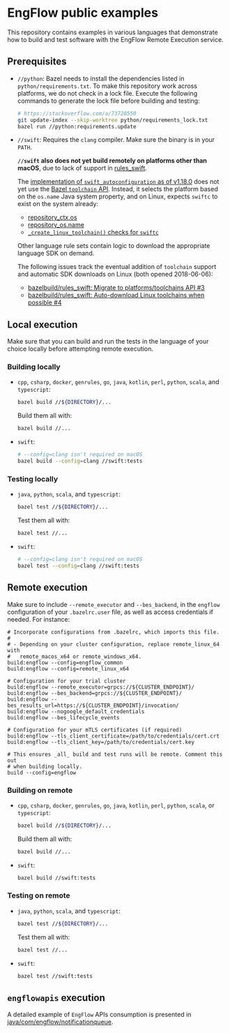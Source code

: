 # EngFlow public examples

This repository contains examples in various languages that demonstrate how to
build and test software with the EngFlow Remote Execution service.

## Prerequisites

- `//python`: Bazel needs to install the dependencies listed in
  `python/requirements.txt`. To make this repository work across platforms, we
  do not check in a lock file. Execute the following commands to generate
  the lock file before building and testing:

  ```sh
  # https://stackoverflow.com/a/73720550
  git update-index --skip-worktree python/requirements_lock.txt
  bazel run //python:requirements.update
  ```

- `//swift`: Requires the `clang` compiler. Make sure the binary is in your
  `PATH`.

  **`//swift` also does not yet build remotely on platforms other than macOS**,
  due to lack of support in [rules_swift][2].

  The [implementation of `swift_autoconfiguration` as of v1.18.0][3] does not
  yet use the [Bazel `toolchain` API][4]. Instead, it selects the platform based
  on the `os.name` Java system property, and on Linux, expects `swiftc` to exist
  on the system already:

  - [repository_ctx.os][5]
  - [repository_os.name][6]
  - [`_create_linux_toolchain()` checks for `swiftc`][7]

  Other language rule sets contain logic to download the appropriate language
  SDK on demand.

  The following issues track the eventual addition of `toolchain` support and
  automatic SDK downloads on Linux (both opened 2018-06-06):

  - [bazelbuild/rules_swift: Migrate to platforms/toolchains API #3][8]
  - [bazelbuild/rules_swift: Auto-download Linux toolchains when possible #4][9]

## Local execution

Make sure that you can build and run the tests in the language of your choice
locally before attempting remote execution.

### Building locally

- `cpp`,  `csharp`, `docker`, `genrules`, `go`, `java`, `kotlin`, `perl`,
  `python`, `scala`, and `typescript`:

  ```sh
  bazel build //${DIRECTORY}/...
  ```

  Build them all with:

  ```sh
  bazel build //...
  ```

- `swift`:

  ```sh
  # --config=clang isn't required on macOS
  bazel build --config=clang //swift:tests
  ```

### Testing locally

- `java`, `python`, `scala`, and `typescript`:

  ```sh
  bazel test //${DIRECTORY}/...
  ```

  Test them all with:

  ```sh
  bazel test //...
  ```

- `swift`:

  ```sh
  # --config=clang isn't required on macOS
  bazel test --config=clang //swift:tests
  ```

## Remote execution

Make sure to include `--remote_executor` and `--bes_backend`, in the `engflow`
configuration of your `.bazelrc.user` file, as well as access credentials if
needed. For instance:

```bzl
# Incorporate configurations from .bazelrc, which imports this file.
#
# - Depending on your cluster configuration, replace remote_linux_64 with
#   remote_macos_x64 or remote_windows_x64.
build:engflow --config=engflow_common
build:engflow --config=remote_linux_x64

# Configuration for your trial cluster
build:engflow --remote_executor=grpcs://${CLUSTER_ENDPOINT}/
build:engflow --bes_backend=grpcs://${CLUSTER_ENDPOINT}/
build:engflow --bes_results_url=https://${CLUSTER_ENDPOINT}/invocation/
build:engflow --nogoogle_default_credentials
build:engflow --bes_lifecycle_events

# Configuration for your mTLS certificates (if required)
build:engflow --tls_client_certificate=/path/to/credentials/cert.crt
build:engflow --tls_client_key=/path/to/credentials/cert.key

# This ensures _all_ build and test runs will be remote. Comment this out
# when building locally.
build --config=engflow
```

### Building on remote

- `cpp`,  `csharp`, `docker`, `genrules`, `go`, `java`, `kotlin`, `perl`,
  `python`, `scala`, or `typescript`:

  ```sh
  bazel build //${DIRECTORY}/...
  ```

  Build them all with:

  ```sh
  bazel build //...
  ```

- `swift`:

  ```sh
  bazel build //swift:tests
  ```

### Testing on remote

- `java`, `python`, `scala`, and `typescript`:

  ```sh
  bazel test //${DIRECTORY}/...
  ```

  Test them all with:

  ```sh
  bazel test //...
  ```

- `swift`:

  ```sh
  bazel test //swift:tests
  ```

## `engflowapis` execution

A detailed example of `EngFlow` APIs consumption is presented in
[java/com/engflow/notificationqueue][1].

[1]: java/com/engflow/notificationqueue/README.md
[2]: https://github.com/bazelbuild/rules_swift
[3]: https://github.com/bazelbuild/rules_swift/blob/1.18.0/swift/internal/swift_autoconfiguration.bzl#L428-L438
[4]: https://bazel.build/extending/toolchains
[5]: https://bazel.build/rules/lib/builtins/repository_ctx#os
[6]: https://bazel.build/rules/lib/builtins/repository_os.html#name
[7]: https://github.com/bazelbuild/rules_swift/blob/1.18.0/swift/internal/swift_autoconfiguration.bzl#L268-L269
[8]: https://github.com/bazelbuild/rules_swift/issues/3
[9]: https://github.com/bazelbuild/rules_swift/issues/4
